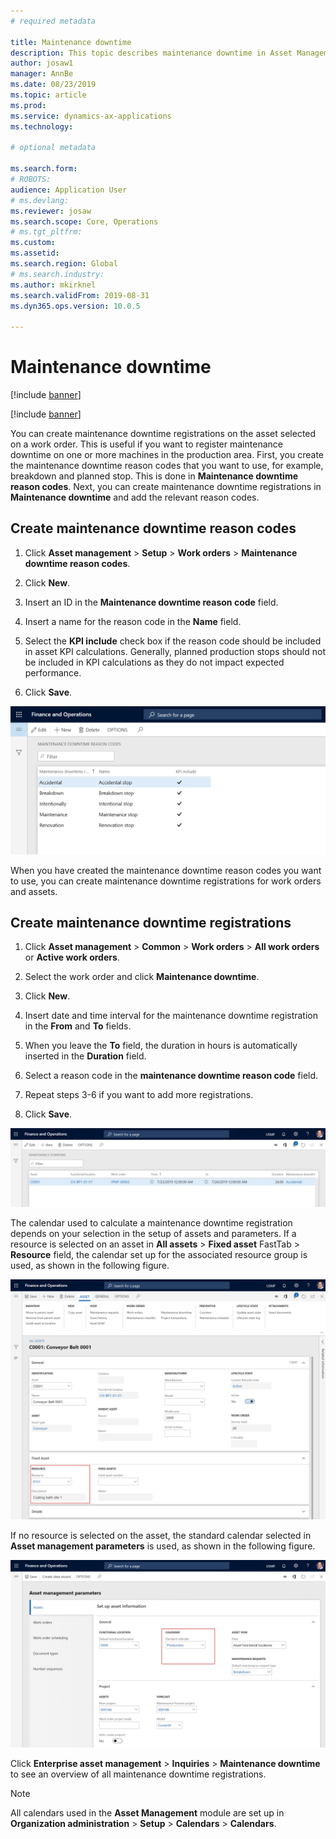 ```yaml
---
# required metadata

title: Maintenance downtime
description: This topic describes maintenance downtime in Asset Management.
author: josaw1
manager: AnnBe
ms.date: 08/23/2019
ms.topic: article
ms.prod: 
ms.service: dynamics-ax-applications
ms.technology: 

# optional metadata

ms.search.form: 
# ROBOTS: 
audience: Application User
# ms.devlang: 
ms.reviewer: josaw
ms.search.scope: Core, Operations
# ms.tgt_pltfrm: 
ms.custom: 
ms.assetid: 
ms.search.region: Global
# ms.search.industry: 
ms.author: mkirknel
ms.search.validFrom: 2019-08-31
ms.dyn365.ops.version: 10.0.5

---
```


# Maintenance downtime


[!include [banner](../../includes/banner.md)]

[!include [banner](../../includes/preview-banner.md)]

You can create maintenance downtime registrations on the asset selected on a work order. This is useful if you want to register maintenance downtime on one or more machines in the production area. First, you create the maintenance downtime reason codes that you want to use, for example, breakdown and planned stop. This is done in **Maintenance downtime reason codes**. Next, you can create maintenance downtime registrations in **Maintenance downtime** and add the relevant reason codes.

## Create maintenance downtime reason codes

1. Click **Asset management** > **Setup** > **Work orders** > **Maintenance downtime reason codes**.

2. Click **New**.

3. Insert an ID in the **Maintenance downtime reason code** field.

4. Insert a name for the reason code in the **Name** field.

5. Select the **KPI include** check box if the reason code should be included in asset KPI calculations. Generally, planned production stops should not be included in KPI calculations as they do not impact expected performance.

6. Click **Save**.

![Figure 1](media/15-work-orders.png)


When you have created the maintenance downtime reason codes you want to use, you can create maintenance downtime registrations for work orders and assets.


## Create maintenance downtime registrations

1. Click **Asset management** > **Common** > **Work orders** > **All work orders** or **Active work orders**.

2. Select the work order and click **Maintenance downtime**.

3. Click **New**.

4. Insert date and time interval for the maintenance downtime registration in the **From** and **To** fields.

5. When you leave the **To** field, the duration in hours is automatically inserted in the **Duration** field.

6. Select a reason code in the **maintenance downtime reason code** field.

7. Repeat steps 3-6 if you want to add more registrations.

8. Click **Save**.


![Figure 2](media/16-work-orders.png)


The calendar used to calculate a maintenance downtime registration depends on your selection in the setup of assets and parameters. If a resource is selected on an asset in **All assets** > **Fixed asset** FastTab > **Resource** field, the calendar set up for the associated resource group is used, as shown in the following figure.

![Figure 3](media/17-work-orders.png)


If no resource is selected on the asset, the standard calendar selected in **Asset management parameters** is used, as shown in the following figure.

![Figure 4](media/18-work-orders.png)


Click **Enterprise asset management** > **Inquiries** > **Maintenance downtime** to see an overview of all maintenance downtime registrations.

>[!NOTE]
>All calendars used in the **Asset Management** module are set up in **Organization administration** > **Setup** > **Calendars** > **Calendars**.

